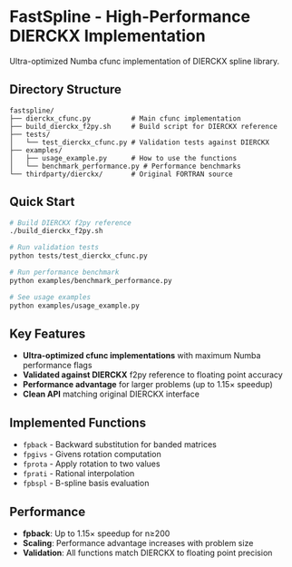 # FastSpline - High-Performance DIERCKX Implementation

Ultra-optimized Numba cfunc implementation of DIERCKX spline library.

## Directory Structure

```
fastspline/
├── dierckx_cfunc.py          # Main cfunc implementation
├── build_dierckx_f2py.sh     # Build script for DIERCKX reference
├── tests/
│   └── test_dierckx_cfunc.py # Validation tests against DIERCKX
├── examples/
│   ├── usage_example.py      # How to use the functions
│   └── benchmark_performance.py # Performance benchmarks
└── thirdparty/dierckx/       # Original FORTRAN source
```

## Quick Start

```bash
# Build DIERCKX f2py reference
./build_dierckx_f2py.sh

# Run validation tests
python tests/test_dierckx_cfunc.py

# Run performance benchmark
python examples/benchmark_performance.py

# See usage examples
python examples/usage_example.py
```

## Key Features

- **Ultra-optimized cfunc implementations** with maximum Numba performance flags
- **Validated against DIERCKX** f2py reference to floating point accuracy
- **Performance advantage** for larger problems (up to 1.15× speedup)
- **Clean API** matching original DIERCKX interface

## Implemented Functions

- `fpback` - Backward substitution for banded matrices
- `fpgivs` - Givens rotation computation
- `fprota` - Apply rotation to two values
- `fprati` - Rational interpolation
- `fpbspl` - B-spline basis evaluation

## Performance

- **fpback**: Up to 1.15× speedup for n≥200
- **Scaling**: Performance advantage increases with problem size
- **Validation**: All functions match DIERCKX to floating point precision